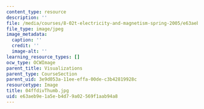 ```yaml
---
content_type: resource
description: ''
file: /media/courses/8-02t-electricity-and-magnetism-spring-2005/e63aeb9e1a5eb4d79a02569f1aab94a8_04ffdivThumb.jpg
file_type: image/jpeg
image_metadata:
  caption: ''
  credit: ''
  image-alt: ''
learning_resource_types: []
ocw_type: OCWImage
parent_title: Visualizations
parent_type: CourseSection
parent_uid: 3e9d053a-11ee-effa-00de-c3b42819928c
resourcetype: Image
title: 04ffdivThumb.jpg
uid: e63aeb9e-1a5e-b4d7-9a02-569f1aab94a8
---
```

